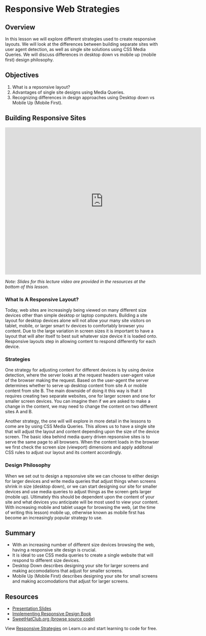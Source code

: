 # Responsive Web Strategies

## Overview

In this lesson we will explore different strategies used to create responsive layouts. We will look at the differences between building separate sites with user agent detection, as well as single site solutions using CSS Media Queries. We will discuss differences in desktop down vs mobile up (mobile first) design philosophy.

## Objectives

1. What is a repsonsive layout?
1. Advantages of single site designs using Media Queries.
2. Recognizing differences in design approaches using Desktop down vs Mobile Up (Mobile First).

## Building Responsive Sites

<iframe width="640" height="480" src="https://www.youtube.com/embed/T649edELGoY?rel=0" frameborder="0" allowfullscreen></iframe>

*Note: Slides for this lecture video are provided in the resources at the bottom of this lesson.*

### What Is A Responsive Layout?

Today, web sites are increasingly being viewed on many different size devices other than simple desktop or laptop computers. Building a site layout for desktop devices alone will not allow your many site visitors on tablet, mobile, or larger smart tv devices to comfortably browser you content. Due to the large variation in screen sizes it is important to have a layout that will alter itself to best suit whatever size device it is loaded onto. Responsive layouts step in allowing content to respond differently for each device.

### Strategies

One strategy for adjusting content for different devices is by using device detection, where the server looks at the request headers user-agent value of the browser making the request. Based on the user-agent the server determines whether to serve up desktop content from site A or mobile content from site B. The main downside of doing it this way is that it requires creating two separate websites, one for larger screen and one for smaller screen devices. You can imagine then if we are asked to make a change in the content, we may need to change the content on two different sites A and B.

Another strategy, the one will will explore in more detail in the lessons to come are by using CSS Media Queries. This allows us to have a single site that will adjust the layout and content depending upon the size of the device screen. The basic idea behind media query driven repsonsive sites is to serve the same page to all browsers. When the content loads in the browser we first check the screen size (viewport) dimensions and apply additonal CSS rules to adjust our layout and its content accordingly.

### Design Philosophy

When we set out to design a repsonsive site we can choose to either design for larger devices and write media queries that adjust things when screens shrink in size (desktop down), or we can start designing our site for smaller devices and use media queries to adjust things as the screen gets larger (mobile up). Ultimately this should be dependent upon the content of your site and what devices you anticipate will be most used to view your content. With increasing mobile and tablet usage for browsing the web, (at the time of writing this lesson) mobile up, otherwise known as mobile first has become an increasingly popular strategy to use.

## Summary

- With an increasing number of different size devices browsing the web, having a responsive site design is crucial.
- It is ideal to use CSS media queries to create a single website that will respond to different size devices.
- Desktop Down describes designing your site for larger screens and making accomodations that adjust for smaller screens. 
- Mobile Up (Mobile First) describes designing your site for small screens and making accomodations that adjust for larger screens.

## Resources

- [Presentation Slides](https://docs.google.com/presentation/d/1j_i5pGPB5lHbgr4fpdUDheRBv2kAeOk_yhfd1Uc2f3s/edit?usp=sharing)
- [Implementing Responsive Design Book](http://www.amazon.com/gp/offer-listing/0321821688/ref=as_li_tl?ie=UTF8&camp=1789&creative=9325&creativeASIN=0321821688&linkCode=am2&tag=skillshare-20&linkId=YL7FOWID5V4BU5QY)
- [SweetHatClub.org (browse source code)](http://sweethatclub.org/)

<p class='util--hide'>View <a href='https://learn.co/lessons/responsive-strategies'>Responsive Strategies</a> on Learn.co and start learning to code for free.</p>
